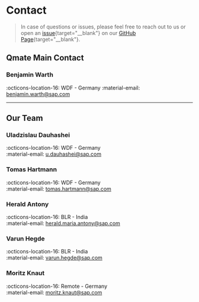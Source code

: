 # Contact

> In case of questions or issues, please feel free to reach out to us or open an [issue](https://github.com/SAP/wdio-qmate-service/issues){target="__blank"} on our [GitHub Page](https://github.com/SAP/wdio-qmate-service){target="__blank"}.

## Qmate Main Contact
### Benjamin Warth
:octicons-location-16: WDF - Germany 
:material-email: [benjamin.warth@sap.com](mailto:benjamin.warth@sap.com)

---

## Our Team

### Uladzislau Dauhashei
:octicons-location-16: WDF - Germany  
:material-email: [u.dauhashei@sap.com](mailto:u.dauhashei@sap.com)

### Tomas Hartmann
:octicons-location-16: WDF - Germany  
:material-email: [tomas.hartmann@sap.com](mailto:tomas.hartmann@sap.com)

### Herald Antony
:octicons-location-16: BLR - India  
:material-email: [herald.maria.antony@sap.com](mailto:herald.maria.antony@sap.com)

### Varun Hegde
:octicons-location-16: BLR - India  
:material-email: [varun.hegde@sap.com](mailto:varun.hegde@sap.com)

### Moritz Knaut
:octicons-location-16: Remote - Germany  
:material-email: [moritz.knaut@sap.com](mailto:moritz.knaut@sap.com)